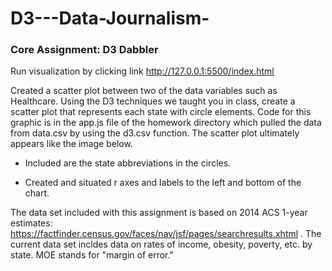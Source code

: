 # D3---Data-Journalism-

### Core Assignment: D3 Dabbler 

Run visualization by clicking link http://127.0.0.1:5500/index.html


Created a scatter plot between two of the data variables such as Healthcare.
Using the D3 techniques we taught you in class, create a scatter plot that represents each state with circle elements. Code for this graphic is in the app.js file of the homework directory which  pulled the data from data.csv by using the d3.csv function. The scatter plot ultimately appears like the image below.


- Included are the state abbreviations in the circles.


- Created and situated r axes and labels to the left and bottom of the chart.

The data set included with this assignment is based on 2014 ACS 1-year estimates: https://factfinder.census.gov/faces/nav/jsf/pages/searchresults.xhtml . The current data set incldes data on rates of income, obesity, poverty, etc. by state. MOE stands for "margin of error."
